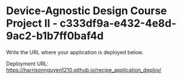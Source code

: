 # Device-Agnostic Design Course Project II - c333df9a-e432-4e8d-9ac2-b1b7ff0baf4d

Write the URL where your application is deployed below.

Deployment URL: https://harrisonnguyen1210.github.io/recipe_application_deploy/